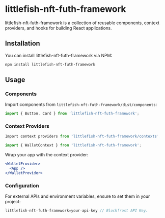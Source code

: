 # littlefish-nft-futh-framework

littlefish-nft-futh-framework is a collection of reusable components, context providers, and hooks for building React applications.

## Installation

You can install littlefish-nft-futh-framework via NPM:

```bash
npm install littlefish-nft-futh-framework
```

## Usage

### Components

Import components from `littlefish-nft-futh-framework/dist/components`:

```jsx
import { Button, Card } from 'littlefish-nft-futh-framework';
```

### Context Providers
```jsx
Import context providers from 'littlefish-nft-futh-framework/contexts';
```


```jsx
import { WalletContext } from 'littlefish-nft-futh-framework';
```
Wrap your app with the context provider:
```jsx
<WalletProvider>
  <App />
</WalletProvider>
```
### Configuration
For external APIs and environment variables, ensure to set them in your project:
```jsx
littlefish-nft-futh-framework=your-api-key // Blockfrost API Key.
```